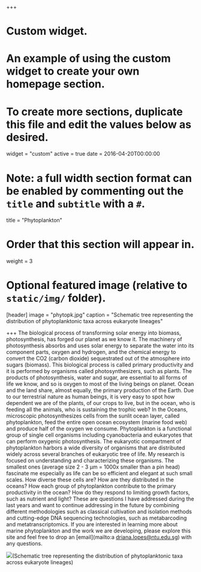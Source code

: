 +++
# Custom widget.
# An example of using the custom widget to create your own homepage section.
# To create more sections, duplicate this file and edit the values below as desired.
widget = "custom"
active = true
date = 2016-04-20T00:00:00

# Note: a full width section format can be enabled by commenting out the `title` and `subtitle` with a `#`.
title = "Phytoplankton"

# Order that this section will appear in.
weight = 3

# Optional featured image (relative to `static/img/` folder).
[header]
image = "phytopk.jpg"
caption = "Schematic tree representing the distribution of phytoplanktonic taxa across eukaryote lineages"

+++
The biological process of transforming solar energy into biomass, photosynthesis, has forged our planet as we know it. The machinery of photosynthesis absorbs and uses solar energy to separate the water into its component parts, oxygen and hydrogen, and the chemical energy to convert the CO2 (carbon dioxide) sequestrated out of the atmosphere into sugars (biomass). This biological process is called primary productivity and it is performed by organisms called photosynthesizers, such as plants. 
The products of photosynthesis, water and sugar, are essential to all forms of life we know, and so is oxygen to most of the living beings on planet.  Ocean and the land share, almost equally, the primary production of the Earth.  Due to our terrestrial nature as human beings, it is very easy to spot how dependent we are of the plants, of our crops to live, but in the ocean, who is feeding all the animals, who is sustaining the trophic web?
In the Oceans, microscopic photosynthesizes cells from the sunlit ocean layer, called phytoplankton,  feed the entire open ocean ecosystem (marine food web) and produce half of the oxygen we consume. Phytoplankton is a functional group of single cell organisms including cyanobacteria and eukaryotes that can perform oxygenic photosynthesis. The eukaryotic compartment of phytoplankton harbors a wide diversity of organisms that are distributed widely across several branches of eukaryotic tree of life.
My research is focused on understanding and characterizing these organisms. The smallest ones (average size 2 - 3 µm = 1000x smaller than a pin head) fascinate me especially as life can be so efficient and elegant at such small scales.
How diverse these cells are? How are they distributed in the oceans? How each group of phytoplankton contribute to the primary productivity in the ocean? How do they respond to limiting growth factors, such as nutrient and light? These are questions I have addressed during the last years and want to continue addressing in the future by combining different methodologies such as classical cultivation and isolation methods and cutting-edge DNA sequencing technologies, such as metabarcoding and metatranscriptomics.
If you are interested in learning more about marine phytoplankton and the work we are developing, please explore this site and feel free to drop an [email](mailto:a driana.lopes@ntu.edu.sg) with any questions.

![](/img/phytopk.jpg)(Schematic tree representing the distribution of phytoplanktonic taxa across eukaryote lineages)

